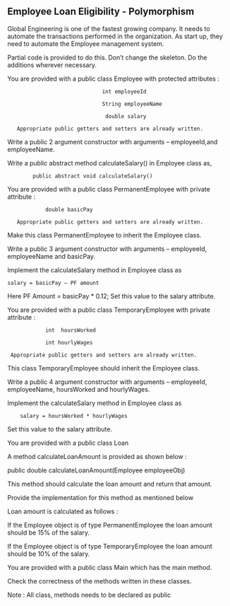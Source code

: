 ## Employee Loan Eligibility - Polymorphism
Global Engineering is one of the fastest growing company. It needs to automate the transactions performed in the organization.  As start up, they need to automate the Employee management system.

Partial code is provided to do this. Don’t change the skeleton. Do the additions wherever necessary.


You are provided with a public class Employee with protected attributes :

                                  int employeeId

                                  String employeeName

                                   double salary

       Appropriate public getters and setters are already written.

Write a public 2 argument constructor with arguments – employeeId,and employeeName.

Write a public abstract method calculateSalary()  in Employee class as,

            public abstract void calculateSalary()



You are provided with a public class PermanentEmployee with private attribute :

                double basicPay

       Appropriate public getters and setters are already written.

Make this class PermanentEmployee to inherit the Employee class.

Write a public 3 argument constructor with arguments – employeeId, employeeName and basicPay.

Implement the calculateSalary method in Employee class as

    salary = basicPay – PF amount

Here PF Amount = basicPay * 0.12; Set this value to the salary attribute.

You are provided with a public class TemporaryEmployee with private attribute :

                int  hoursWorked

                int hourlyWages

     Appropriate public getters and setters are already written.

This class TemporaryEmployee should inherit the Employee class.

Write a public 4 argument constructor with arguments – employeeId, employeeName, hoursWorked and hourlyWages.

Implement the calculateSalary method in Employee class as

        salary = hoursWorked * hourlyWages

Set this value to the salary attribute.

You are provided with a public class Loan

A method calculateLoanAmount is provided as shown below :

public double calculateLoanAmount(Employee employeeObj)

This method should calculate the loan amount and return that amount.

Provide the implementation for this method as mentioned below

Loan amount is calculated as follows :

If the Employee object is of type PermanentEmployee the loan amount should be 15%  of the salary.

If the Employee object is of type TemporaryEmployee the loan amount should be 10%  of the salary.

You are provided with a public class Main which has the main method.

Check the correctness of the methods written in these classes.

Note :  All class, methods needs to be declared as public

